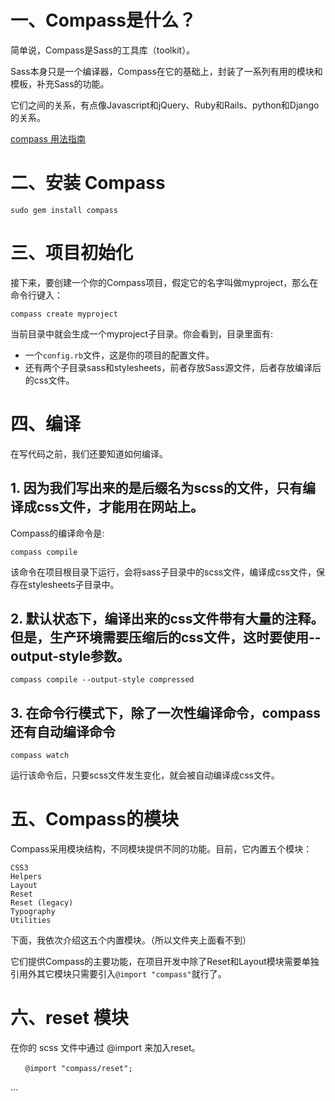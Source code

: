 # 一、Compass是什么？
简单说，Compass是Sass的工具库（toolkit）。

Sass本身只是一个编译器，Compass在它的基础上，封装了一系列有用的模块和模板，补充Sass的功能。

它们之间的关系，有点像Javascript和jQuery、Ruby和Rails、python和Django的关系。

[compass 用法指南](http://www.ruanyifeng.com/blog/2012/11/compass.html)

# 二、安装 Compass
```
sudo gem install compass
```

# 三、项目初始化

接下来，要创建一个你的Compass项目，假定它的名字叫做myproject，那么在命令行键入：
```
compass create myproject
```

当前目录中就会生成一个myproject子目录。你会看到，目录里面有:
- 一个`config.rb`文件，这是你的项目的配置文件。
- 还有两个子目录sass和stylesheets，前者存放Sass源文件，后者存放编译后的css文件。

# 四、编译
在写代码之前，我们还要知道如何编译。

## 1. 因为我们写出来的是后缀名为scss的文件，只有编译成css文件，才能用在网站上。

Compass的编译命令是:
```
compass compile
```
该命令在项目根目录下运行，会将sass子目录中的scss文件，编译成css文件，保存在stylesheets子目录中。

## 2. 默认状态下，编译出来的css文件带有大量的注释。但是，生产环境需要压缩后的css文件，这时要使用--output-style参数。
```
compass compile --output-style compressed
```

## 3. 在命令行模式下，除了一次性编译命令，compass还有自动编译命令
```
compass watch
```
运行该命令后，只要scss文件发生变化，就会被自动编译成css文件。

# 五、Compass的模块

Compass采用模块结构，不同模块提供不同的功能。目前，它内置五个模块：

```
CSS3
Helpers
Layout
Reset
Reset (legacy)
Typography
Utilities
```

下面，我依次介绍这五个内置模块。（所以文件夹上面看不到）

它们提供Compass的主要功能，在项目开发中除了Reset和Layout模块需要单独引用外其它模块只需要引入`@import "compass"`就行了。

# 六、reset 模块

在你的 scss 文件中通过 @import 来加入reset。

```
　　@import "compass/reset";
```

...